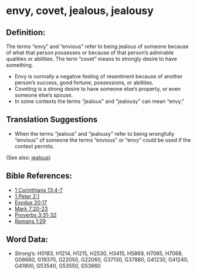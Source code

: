 # envy, covet, jealous, jealousy

## Definition:

The terms “envy” and “envious” refer to being jealous of someone because of what that person possesses or because of that person’s admirable qualities or abilities. The term “covet” means to strongly desire to have something.

* Envy is normally a negative feeling of resentment because of another person’s success, good fortune, possessions, or abilities.
* Coveting is a strong desire to have someone else’s property, or even someone else’s spouse.
* In some contexts the terms “jealous” and “jealousy” can mean “envy.” 

## Translation Suggestions

* When the terms “jealous” and “jealousy” refer to being wrongfully “envious” of someone the terms “envious” or “envy” could be used if the context permits.

(See also: [jealous](../kt/jealous.md))

## Bible References:

* [1 Corinthians 13:4-7](rc://en/tn/help/1co/13/04)
* [1 Peter 2:1](rc://en/tn/help/1pe/02/01)
* [Exodus 20:17](rc://en/tn/help/exo/20/17)
* [Mark 7:20-23](rc://en/tn/help/mrk/07/20)
* [Proverbs 3:31-32](rc://en/tn/help/pro/03/31)
* [Romans 1:29](rc://en/tn/help/rom/01/29)

## Word Data:

* Strong’s: H0183, H1214, H1215, H2530, H3415, H5869, H7065, H7068, G08660, G19370, G22050, G22060, G37130, G37880, G41230, G41240, G41900, G53540, G53550, G53660
